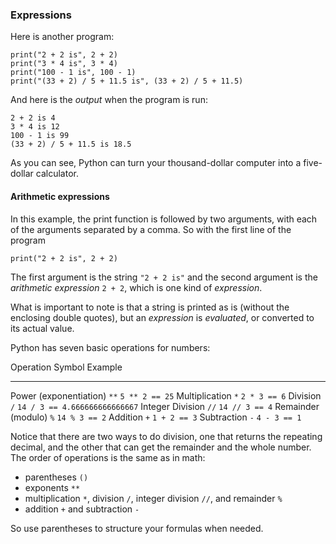 ### Expressions

Here is another program:

``` {.python}
print("2 + 2 is", 2 + 2)
print("3 * 4 is", 3 * 4)
print("100 - 1 is", 100 - 1)
print("(33 + 2) / 5 + 11.5 is", (33 + 2) / 5 + 11.5)
```

And here is the *output* when the program is run:

`2 + 2 is 4`\
`3 * 4 is 12`\
`100 - 1 is 99`\
`(33 + 2) / 5 + 11.5 is 18.5`

As you can see, Python can turn your thousand-dollar computer into a
five-dollar calculator.

#### Arithmetic expressions

In this example, the print function is followed by two arguments, with
each of the arguments separated by a comma. So with the first line of
the program

``` {.python}
print("2 + 2 is", 2 + 2)
```

The first argument is the string `"2 + 2 is"` and the second argument is
the *arithmetic expression* `2 + 2`, which is one kind of *expression*.

What is important to note is that a string is printed as is (without the
enclosing double quotes), but an *expression* is *evaluated*, or
converted to its actual value.

Python has seven basic operations for numbers:

  Operation                Symbol   Example
  ------------------------ -------- -------------------------------
  Power (exponentiation)   `**`     `5 ** 2 == 25`
  Multiplication           `*`      `2 * 3 == 6`
  Division                 `/`      `14 / 3 == 4.666666666666667`
  Integer Division         `//`     `14 // 3 == 4`
  Remainder (modulo)       `%`      `14 % 3 == 2`
  Addition                 `+`      `1 + 2 == 3`
  Subtraction              `-`      `4 - 3 == 1`

Notice that there are two ways to do division, one that returns the
repeating decimal, and the other that can get the remainder and the
whole number. The order of operations is the same as in math:

-   parentheses `()`
-   exponents `**`
-   multiplication `*`, division `/`, integer division `//`, and
    remainder `%`
-   addition `+` and subtraction `-`

So use parentheses to structure your formulas when needed.

